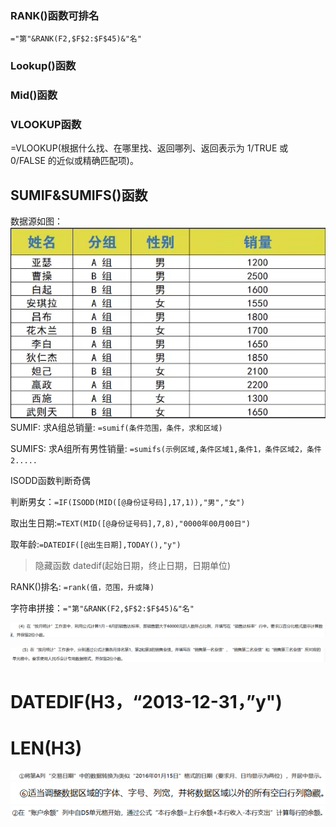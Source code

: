 ### RANK()函数可排名
`="第"&RANK(F2,$F$2:$F$45)&"名"`
### Lookup()函数

### Mid()函数

### VLOOKUP函数
=VLOOKUP(根据什么找、在哪里找、返回哪列、返回表示为 1/TRUE 或 0/FALSE 的近似或精确匹配项)。

## SUMIF&SUMIFS()函数 
数据源如图：
![输入图片说明](/imgs/2022-11-14/kGoiSYXG8BaTI9QQ.png)
SUMIF:
求A组总销量:
`=sumif(条件范围，条件，求和区域)`

SUMIFS:
求A组所有男性销量:
`=sumifs(示例区域,条件区域1,条件1，条件区域2，条件2.....`

ISODD函数判断奇偶

判断男女：`=IF(ISODD(MID([@身份证号码],17,1)),"男","女")`

取出生日期:`=TEXT(MID([@身份证号码],7,8),"0000年00月00日")`

取年龄:`=DATEDIF([@出生日期],TODAY(),"y")`
> 隐藏函数
datedif(起始日期，终止日期，日期单位)


RANK()排名: `=rank(值，范围，升或降)`

字符串拼接：`="第"&RANK(F2,$F$2:$F$45)&"名" `

![输入图片说明](/imgs/2022-11-21/s2JY2dcCsTR1DH5B.png)

![输入图片说明](/imgs/2022-11-21/schA2qN12oJTr2UP.png)

# DATEDIF(H3，“2013-12-31，”y")

# LEN(H3)

![输入图片说明](/imgs/2022-11-29/YZKqj88juCochWJ3.png)
![输入图片说明](/imgs/2022-11-29/qA4EeKEG51s27C79.png)
![输入图片说明](/imgs/2022-11-29/TSkYAZDoxM0ZePMa.png)





<!--stackedit_data:
eyJoaXN0b3J5IjpbLTE4Nzg5MTU4NTAsLTE2MjkxNDc4MTksMT
kwMzUyOTM0LC0xMTY4NjM0MDg3LDIwNzAyNDQ1NDEsLTEwNDgy
MDQ2ODUsLTk3MDUyNjY5NywtNDg3ODc1Njk1LC0xNzkwMDY1Nj
I1LC0xNjc0MTgwNDIwLC0xMDg1MjI4MjgwLC0yMDcwMjgzNjEx
XX0=
-->